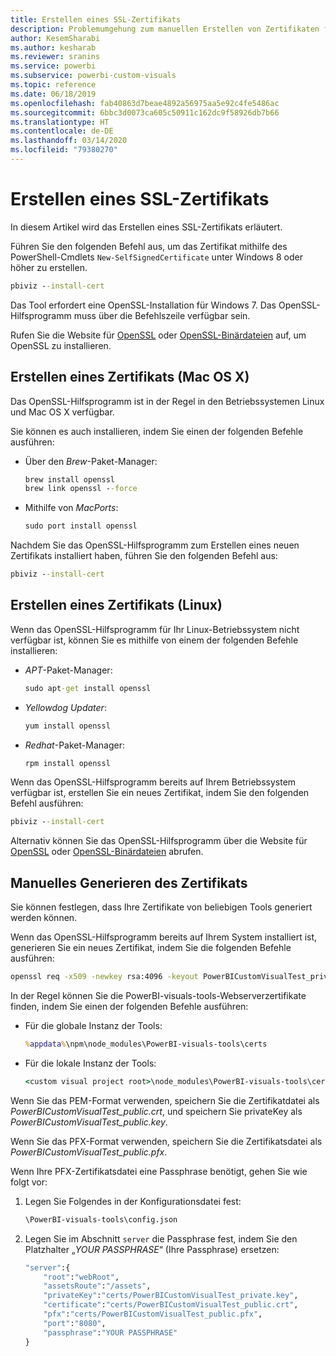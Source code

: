 ```yaml
---
title: Erstellen eines SSL-Zertifikats
description: Problemumgehung zum manuellen Erstellen von Zertifikaten für den Entwicklerserver
author: KesemSharabi
ms.author: kesharab
ms.reviewer: sranins
ms.service: powerbi
ms.subservice: powerbi-custom-visuals
ms.topic: reference
ms.date: 06/18/2019
ms.openlocfilehash: fab40863d7beae4892a56975aa5e92c4fe5486ac
ms.sourcegitcommit: 6bbc3d0073ca605c50911c162dc9f58926db7b66
ms.translationtype: HT
ms.contentlocale: de-DE
ms.lasthandoff: 03/14/2020
ms.locfileid: "79380270"
---
```

# <a name="create-an-ssl-certificate"></a>Erstellen eines SSL-Zertifikats

In diesem Artikel wird das Erstellen eines SSL-Zertifikats erläutert.

Führen Sie den folgenden Befehl aus, um das Zertifikat mithilfe des PowerShell-Cmdlets `New-SelfSignedCertificate` unter Windows 8 oder höher zu erstellen.

```cmd
pbiviz --install-cert
```

Das Tool erfordert eine OpenSSL-Installation für Windows 7. Das OpenSSL-Hilfsprogramm muss über die Befehlszeile verfügbar sein.

Rufen Sie die Website für [OpenSSL](https://www.openssl.org) oder [OpenSSL-Binärdateien](https://wiki.openssl.org/index.php/Binaries) auf, um OpenSSL zu installieren.

## <a name="create-a-certificate-mac-os-x"></a>Erstellen eines Zertifikats (Mac OS X)

Das OpenSSL-Hilfsprogramm ist in der Regel in den Betriebssystemen Linux und Mac OS X verfügbar.

Sie können es auch installieren, indem Sie einen der folgenden Befehle ausführen:

* Über den *Brew*-Paket-Manager:

    ```cmd
    brew install openssl
    brew link openssl --force
    ```

* Mithilfe von *MacPorts*:

    ```cmd
    sudo port install openssl
    ```

Nachdem Sie das OpenSSL-Hilfsprogramm zum Erstellen eines neuen Zertifikats installiert haben, führen Sie den folgenden Befehl aus:

```cmd
pbiviz --install-cert
```

## <a name="create-a-certificate-linux"></a>Erstellen eines Zertifikats (Linux)

Wenn das OpenSSL-Hilfsprogramm für Ihr Linux-Betriebssystem nicht verfügbar ist, können Sie es mithilfe von einem der folgenden Befehle installieren:

* *APT*-Paket-Manager:

    ```cmd
    sudo apt-get install openssl
    ```

* *Yellowdog Updater*:

    ```cmd
    yum install openssl
    ```

* *Redhat*-Paket-Manager:

    ```cmd
    rpm install openssl
    ```

Wenn das OpenSSL-Hilfsprogramm bereits auf Ihrem Betriebssystem verfügbar ist, erstellen Sie ein neues Zertifikat, indem Sie den folgenden Befehl ausführen:

```cmd
pbiviz --install-cert
```

Alternativ können Sie das OpenSSL-Hilfsprogramm über die Website für [OpenSSL](https://www.openssl.org) oder [OpenSSL-Binärdateien](https://wiki.openssl.org/index.php/Binaries) abrufen.

## <a name="generate-the-certificate-manually"></a>Manuelles Generieren des Zertifikats

Sie können festlegen, dass Ihre Zertifikate von beliebigen Tools generiert werden können.

Wenn das OpenSSL-Hilfsprogramm bereits auf Ihrem System installiert ist, generieren Sie ein neues Zertifikat, indem Sie die folgenden Befehle ausführen:

```cmd
openssl req -x509 -newkey rsa:4096 -keyout PowerBICustomVisualTest_private.key -out PowerBICustomVisualTest_public.crt -days 365
```

In der Regel können Sie die PowerBI-visuals-tools-Webserverzertifikate finden, indem Sie einen der folgenden Befehle ausführen:

* Für die globale Instanz der Tools:

    ```cmd
    %appdata%\npm\node_modules\PowerBI-visuals-tools\certs
    ```

* Für die lokale Instanz der Tools:

    ```cmd
    <custom visual project root>\node_modules\PowerBI-visuals-tools\certs
    ```

Wenn Sie das PEM-Format verwenden, speichern Sie die Zertifikatdatei als *PowerBICustomVisualTest_public.crt*, und speichern Sie privateKey als *PowerBICustomVisualTest_public.key*.

Wenn Sie das PFX-Format verwenden, speichern Sie die Zertifikatsdatei als *PowerBICustomVisualTest_public.pfx*.

Wenn Ihre PFX-Zertifikatsdatei eine Passphrase benötigt, gehen Sie wie folgt vor:
1. Legen Sie Folgendes in der Konfigurationsdatei fest:

    ```cmd
    \PowerBI-visuals-tools\config.json
    ```

1. Legen Sie im Abschnitt `server` die Passphrase fest, indem Sie den Platzhalter „*YOUR PASSPHRASE*“ (Ihre Passphrase) ersetzen:

    ```cmd
    "server":{
        "root":"webRoot",
        "assetsRoute":"/assets",
        "privateKey":"certs/PowerBICustomVisualTest_private.key",
        "certificate":"certs/PowerBICustomVisualTest_public.crt",
        "pfx":"certs/PowerBICustomVisualTest_public.pfx",
        "port":"8080",
        "passphrase":"YOUR PASSPHRASE"
    }
    ```